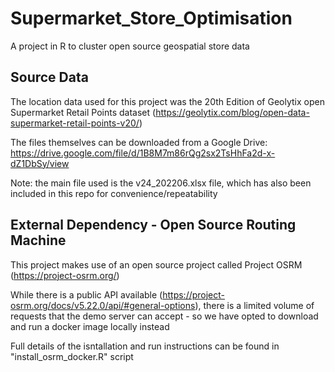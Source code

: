 # Supermarket_Store_Optimisation
A project in R to cluster open source geospatial store data

## Source Data
The location data used for this project was the 20th Edition of Geolytix open Supermarket Retail Points dataset (https://geolytix.com/blog/open-data-supermarket-retail-points-v20/)

The files themselves can be downloaded from a Google Drive: https://drive.google.com/file/d/1B8M7m86rQg2sx2TsHhFa2d-x-dZ1DbSy/view

Note: the main file used is the v24_202206.xlsx file, which has also been included in this repo for convenience/repeatability

## External Dependency - Open Source Routing Machine
This project makes use of an open source project called Project OSRM (https://project-osrm.org/)

While there is a public API available (https://project-osrm.org/docs/v5.22.0/api/#general-options), there is a limited volume of requests that the demo server can accept - so we have opted to download and run a docker image locally instead

Full details of the isntallation and run instructions can be found in "install_osrm_docker.R" script


